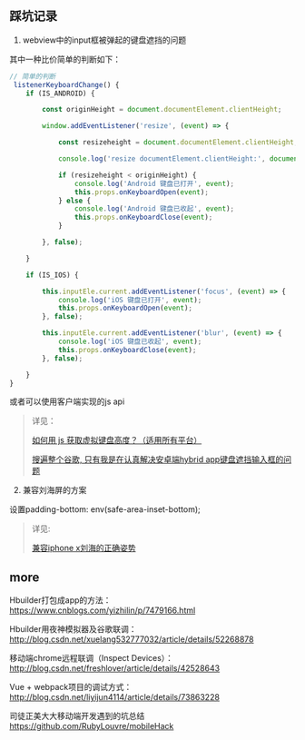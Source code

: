 ## 踩坑记录

1. webview中的input框被弹起的键盘遮挡的问题

其中一种比价简单的判断如下：

```JavaScript
// 简单的判断
 listenerKeyboardChange() {
    if (IS_ANDROID) {

        const originHeight = document.documentElement.clientHeight;

        window.addEventListener('resize', (event) => {

            const resizeheight = document.documentElement.clientHeight;

            console.log('resize documentElement.clientHeight:', document.documentElement.clientHeight);

            if (resizeheight < originHeight) {
                console.log('Android 键盘已打开', event);
                this.props.onKeyboardOpen(event);
            } else {
                console.log('Android 键盘已收起', event);
                this.props.onKeyboardClose(event);
            }

        }, false);

    }

    if (IS_IOS) {

        this.inputEle.current.addEventListener('focus', (event) => {
            console.log('iOS 键盘已打开', event);
            this.props.onKeyboardOpen(event);
        }, false);

        this.inputEle.current.addEventListener('blur', (event) => {
            console.log('iOS 键盘已收起', event);
            this.props.onKeyboardClose(event);
        }, false);

    }
}
```

或者可以使用客户端实现的js api

> 详见：
>
> [如何用 js 获取虚拟键盘高度？（适用所有平台）](https://segmentfault.com/a/1190000010693229)
>
> [搜遍整个谷歌, 只有我是在认真解决安卓端hybrid app键盘遮挡输入框的问题](https://zhuanlan.zhihu.com/p/86582914)

2. 兼容刘海屏的方案

设置padding-bottom: env(safe-area-inset-bottom);

> 详见:
> 
> [兼容iphone x刘海的正确姿势](https://juejin.im/post/5be95fbef265da61327ed8e0)



## more

Hbuilder打包成app的方法：
https://www.cnblogs.com/yizhilin/p/7479166.html

Hbuilder用夜神模拟器及谷歌联调：
http://blog.csdn.net/xuelang532777032/article/details/52268878

移动端chrome远程联调（Inspect Devices）：
http://blog.csdn.net/freshlover/article/details/42528643

Vue + webpack项目的调试方式：
http://blog.csdn.net/liyijun4114/article/details/73863228

司徒正美大大移动端开发遇到的坑总结
https://github.com/RubyLouvre/mobileHack

